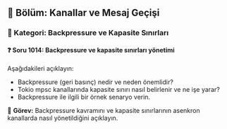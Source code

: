 ## 📘 Bölüm: Kanallar ve Mesaj Geçişi
### 🔹 Kategori: Backpressure ve Kapasite Sınırları
#### ❓ Soru 1014: Backpressure ve kapasite sınırları yönetimi

Aşağıdakileri açıklayın:

- Backpressure (geri basınç) nedir ve neden önemlidir?
- Tokio mpsc kanallarında kapasite sınırı nasıl belirlenir ve ne işe yarar?
- Backpressure ile ilgili bir örnek senaryo verin.

🔧 **Görev:** Backpressure kavramını ve kapasite sınırlarının asenkron kanallarda nasıl yönetildiğini açıklayın.
